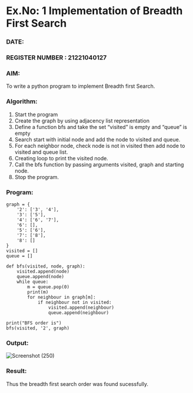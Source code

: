 # Ex.No: 1  Implementation of Breadth First Search 
### DATE:                                                                            
### REGISTER NUMBER : 21221040127
### AIM: 
To write a python program to implement Breadth first Search. 
### Algorithm:
1. Start the program
2. Create the graph by using adjacency list representation
3. Define a function bfs and take the set “visited” is empty and “queue” is empty
4. Search start with initial node and add the node to visited and queue.
5. For each neighbor node, check node is not in visited then add node to visited and queue list.
6.  Creating loop to print the visited node.
7.   Call the bfs function by passing arguments visited, graph and starting node.
8.   Stop the program.
### Program:
```
graph = {
    '2': ['3', '4'],
    '3': ['5'],
    '4': ['6', '7'],
    '6': [],
    '5': ['6'],
    '7': ['8'],
    '8': []
}
visited = []
queue = []

def bfs(visited, node, graph):
    visited.append(node)
    queue.append(node)
    while queue:
        m = queue.pop(0)
        print(m)
        for neighbour in graph[m]:
            if neighbour not in visited:
                visited.append(neighbour)
                queue.append(neighbour)

print("BFS order is")
bfs(visited, '2', graph)
```


### Output:

![Screenshot (250)](https://github.com/Vasanth1234567/AI_Lab_2023-24/assets/86919099/66a94932-e27b-4f07-97f9-0d34a37450a3)


### Result:
Thus the breadth first search order was found sucessfully.
